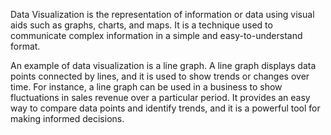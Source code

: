 Data Visualization is the representation of information or data using visual aids such as graphs, charts, and maps. It is a technique used to communicate complex information in a simple and easy-to-understand format.

An example of data visualization is a line graph. A line graph displays data points connected by lines, and it is used to show trends or changes over time. For instance, a line graph can be used in a business to show fluctuations in sales revenue over a particular period. It provides an easy way to compare data points and identify trends, and it is a powerful tool for making informed decisions.